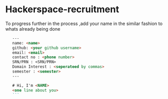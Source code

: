 # Hackerspace-recruitment

To progress further in the process ,add your name in the similar fashion to whats already being done

 ```md
    ---
    name: <name>
    github: <your github username>
    email: <email>
    contact no : <phone number>
    SRN/PRN : <SRN/PRN>
    Domain Interest : <seperateed by commas>
    semester : <semester>
    ---

    # Hi, I'm <NAME>
    <one line about you>
    ```